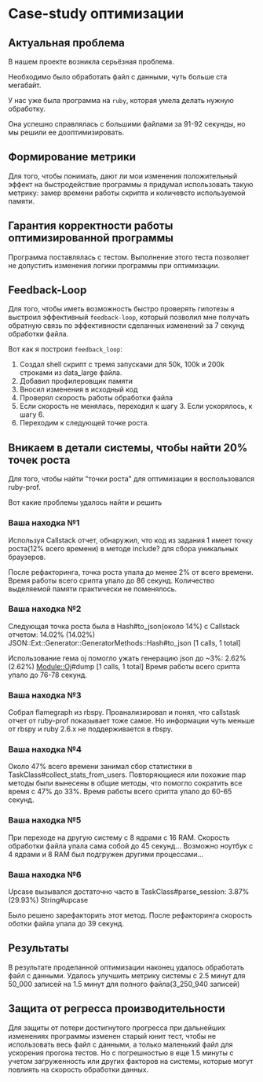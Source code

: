 # Case-study оптимизации

## Актуальная проблема
В нашем проекте возникла серьёзная проблема.

Необходимо было обработать файл с данными, чуть больше ста мегабайт.

У нас уже была программа на `ruby`, которая умела делать нужную обработку.

Она успешно справлялась с большими файлами за 91-92 секунды, но мы решили ее дооптимизировать.

## Формирование метрики
Для того, чтобы понимать, дают ли мои изменения положительный эффект на быстродействие программы я придумал использовать такую метрику: замер времени работы скрипта и количевсто используемой памяти.

## Гарантия корректности работы оптимизированной программы
Программа поставлялась с тестом. Выполнение этого теста позволяет не допустить изменения логики программы при оптимизации.

## Feedback-Loop
Для того, чтобы иметь возможность быстро проверять гипотезы я выстроил эффективный `feedback-loop`, который позволил мне получать обратную связь по эффективности сделанных изменений за 7 секунд обработки файла.

Вот как я построил `feedback_loop`:
1. Создал shell скрипт с тремя запусками для 50k, 100k и 200k строками из data_large файла.
2. Добавил профилеровщик памяти
3. Вносил изменения в исходный код
4. Проверял скорость работы обработки файла
5. Если скорость не менялась, переходил к шагу 3. Если ускорялось, к шагу 6.
6. Переходим к следующей точке роста.

## Вникаем в детали системы, чтобы найти 20% точек роста
Для того, чтобы найти "точки роста" для оптимизации я воспользовался ruby-prof.

Вот какие проблемы удалось найти и решить

### Ваша находка №1
Используя Callstack отчет, обнаружил, что код из задания 1 имеет точку роста(12% всего времени) в методе include? для сбора уникальных браузеров.

После рефакторинга, точка роста упала до менее 2% от всего времени.
Время работы всего срипта упало до 86 секунд.
Количество выделяемой памяти практически не поменялось.

### Ваша находка №2
Следующая точка роста была в Hash#to_json(около 14%) с Callstack отчетом:
14.02% (14.02%) JSON::Ext::Generator::GeneratorMethods::Hash#to_json [1 calls, 1 total]

Использование гема oj помогло ужать генерацию json до ~3%:
2.62% (2.62%) <Module::Oj>#dump [1 calls, 1 total]
Время работы всего срипта упало до 76-78 секунд.

### Ваша находка №3
Собрал flamegraph из rbspy. Проанализировал и понял, что callstask отчет от ruby-prof показывает тоже самое.
Но информации чуть меньше от rbspy и ruby 2.6.x не поддерживается в rbspy.

### Ваша находка №4
Около 47% всего времени занимал сбор статистики в TaskClass#collect_stats_from_users.
Повторяющиеся или похожие map методы были вынесены в общие методы, что помогло сократить все время с 47% до 33%.
Время работы всего срипта упало до 60-65 секунд.

### Ваша находка №5
При переходе на другую систему с 8 ядрами с 16 RAM. Скорость обработки файла упала сама собой до 45 секунд...
Возможно ноутбук с 4 ядрами и 8 RAM был подгружен другими процессами...

### Ваша находка №6
Upcase вызывался достаточно часто в TaskClass#parse_session:
 3.87% (29.93%) String#upcase

Было решено зарефакторить этот метод. После рефакторинга скорость оботки файла упала до 39 секунд.

## Результаты
В результате проделанной оптимизации наконец удалось обработать файл с данными.
Удалось улучшить метрику системы с 2.5 минут для 50_000 записей на 1.5 минут для полного файла(3_250_940 записей)

## Защита от регресса производительности
Для защиты от потери достигнутого прогресса при дальнейших изменениях программы изменен старый юнит тест, чтобы не использовать весь файл с данными, а только маленький файл для ускорения прогона тестов. Но с погрешностью в еще 1.5 минуты с учетом загруженность или других факторов на системы, которые могут повлиять на скорость обработки данных.
